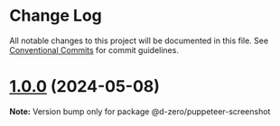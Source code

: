 # Change Log

All notable changes to this project will be documented in this file.
See [Conventional Commits](https://conventionalcommits.org) for commit guidelines.

# [1.0.0](https://github.com/d-zero-dev/tools/compare/@d-zero/puppeteer-screenshot@1.0.0-alpha.3...@d-zero/puppeteer-screenshot@1.0.0) (2024-05-08)

**Note:** Version bump only for package @d-zero/puppeteer-screenshot

